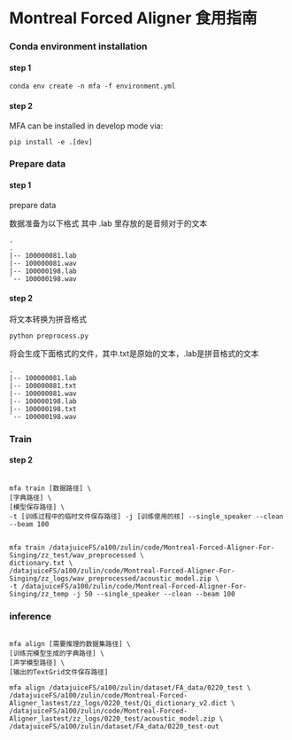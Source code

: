 # Montreal Forced Aligner 食用指南


### Conda environment installation

#### step 1

```
conda env create -n mfa -f environment.yml
```

#### step 2

MFA can be installed in develop mode via:

```
pip install -e .[dev]
```

### Prepare data

#### step 1
prepare data

数据准备为以下格式
其中 .lab 里存放的是音频对于的文本

```
.
.
|-- 100000081.lab
|-- 100000081.wav
|-- 100000198.lab
`-- 100000198.wav
```

#### step 2
将文本转换为拼音格式

```
python preprocess.py
```
将会生成下面格式的文件，其中.txt是原始的文本，.lab是拼音格式的文本

```
.
|-- 100000081.lab
|-- 100000081.txt
|-- 100000081.wav
|-- 100000198.lab
|-- 100000198.txt
`-- 100000198.wav
```

### Train

#### step 2

```

mfa train [数据路径] \
[字典路径] \
[模型保存路径] \
-t [训练过程中的临时文件保存路径] -j [训练使用的核] --single_speaker --clean --beam 100 


mfa train /datajuiceFS/a100/zulin/code/Montreal-Forced-Aligner-For-Singing/zz_test/wav_preprocessed \
dictionary.txt \
/datajuiceFS/a100/zulin/code/Montreal-Forced-Aligner-For-Singing/zz_logs/wav_preprocessed/acoustic_model.zip \
-t /datajuiceFS/a100/zulin/code/Montreal-Forced-Aligner-For-Singing/zz_temp -j 50 --single_speaker --clean --beam 100 

```

### inference

```

mfa align [需要推理的数据集路径] \
[训练完模型生成的字典路径] \
[声学模型路径] \
[输出的TextGrid文件保存路径]

mfa align /datajuiceFS/a100/zulin/dataset/FA_data/0220_test \
/datajuiceFS/a100/zulin/code/Montreal-Forced-Aligner_lastest/zz_logs/0220_test/Qi_dictionary_v2.dict \
/datajuiceFS/a100/zulin/code/Montreal-Forced-Aligner_lastest/zz_logs/0220_test/acoustic_model.zip \
/datajuiceFS/a100/zulin/dataset/FA_data/0220_test-out

```
